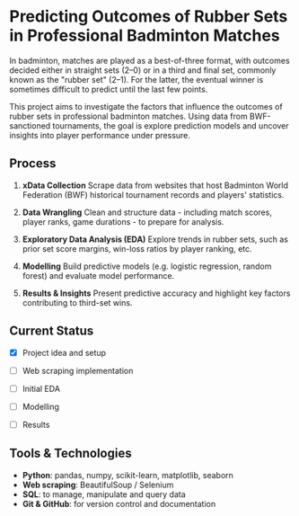# Predicting Outcomes of Rubber Sets in Professional Badminton Matches
In badminton, matches are played as a best-of-three format, with outcomes decided either in straight sets (2–0) or in a third and final set, commonly known as the "rubber set" (2–1). For the latter, the eventual winner is sometimes difficult to predict until the last few points.

This project aims to investigate the factors that influence the outcomes of rubber sets in professional badminton matches. Using data from BWF-sanctioned tournaments, the goal is explore prediction models and uncover insights into player performance under pressure.


## Process
1. **xData Collection**
Scrape data from websites that host Badminton World Federation (BWF) historical tournament records and players' statistics.

2. **Data Wrangling**
Clean and structure data - including match scores, player ranks, game durations - to prepare for analysis.

3. **Exploratory Data Analysis (EDA)**
Explore trends in rubber sets, such as prior set score margins, win-loss ratios by player ranking, etc.

4. **Modelling**
Build predictive models (e.g. logistic regression, random forest) and evaluate model performance.

5. **Results & Insights**
Present predictive accuracy and highlight key factors contributing to third-set wins.


## Current Status
- [x] Project idea and setup
- [ ] Web scraping implementation
- [ ] Initial EDA
- [ ] Modelling
- [ ] Results


## Tools & Technologies
- **Python**: pandas, numpy, scikit-learn, matplotlib, seaborn
- **Web scraping**: BeautifulSoup / Selenium
- **SQL**: to manage, manipulate and query data
- **Git & GitHub**: for version control and documentation
